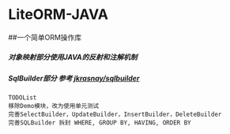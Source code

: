 # LiteORM-JAVA

##一个简单ORM操作库

##### 对象映射部分使用JAVA的反射和注解机制

##### SqlBuilder部分 参考 [jkrasnay/sqlbuilder](https://github.com/jkrasnay/sqlbuilder)

```
TODOList
移除Demo模块，改为使用单元测试
完善SelectBuilder，UpdateBuilder，InsertBuilder，DeleteBuilder
完善SQLBuilder 拆封 WHERE, GROUP BY, HAVING, ORDER BY 
```